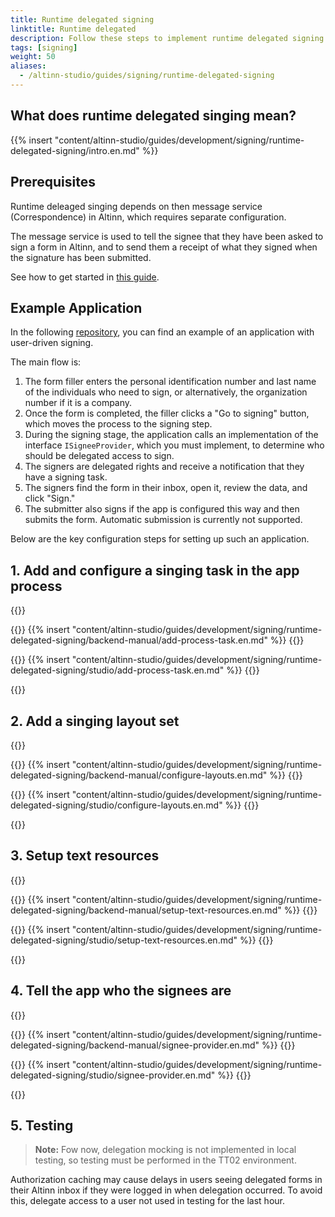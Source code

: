 ```yaml
---
title: Runtime delegated signing
linktitle: Runtime delegated
description: Follow these steps to implement runtime delegated signing in your service
tags: [signing]
weight: 50
aliases:
  - /altinn-studio/guides/signing/runtime-delegated-signing
---
```


## What does runtime delegated singing mean?

{{% insert "content/altinn-studio/guides/development/signing/runtime-delegated-signing/intro.en.md" %}}

## Prerequisites

Runtime deleaged singing depends on then message service (Correspondence) in Altinn, which requires separate configuration.

The message service is used to tell the signee that they have been asked to sign a form in Altinn, and to send them a receipt of what they signed when the signature has been submitted.

See how to get started in [this guide](/nb/correspondence/getting-started/).

## Example Application

In the following [repository](https://altinn.studio/repos/ttd/signering-brukerstyrt), you can find an example of an application with user-driven signing.

The main flow is:

1. The form filler enters the personal identification number and last name of the individuals who need to sign, or alternatively, the organization number if it is a company.
2. Once the form is completed, the filler clicks a "Go to signing" button, which moves the process to the signing step.
3. During the signing stage, the application calls an implementation of the interface `ISigneeProvider`, which you must implement, to determine who should be delegated access to sign.
4. The signers are delegated rights and receive a notification that they have a signing task.
5. The signers find the form in their inbox, open it, review the data, and click "Sign."
6. The submitter also signs if the app is configured this way and then submits the form. Automatic submission is currently not supported.

Below are the key configuration steps for setting up such an application.

## 1. Add and configure a singing task in the app process

{{<content-version-selector classes="border-box">}}

{{<content-version-container version-label="Manual setup">}}
{{% insert "content/altinn-studio/guides/development/signing/runtime-delegated-signing/backend-manual/add-process-task.en.md" %}}
{{</content-version-container>}}

{{<content-version-container version-label="Altinn Studio Designer">}}
{{% insert "content/altinn-studio/guides/development/signing/runtime-delegated-signing/studio/add-process-task.en.md" %}}
{{</content-version-container>}}

{{</content-version-selector>}}

## 2. Add a singing layout set

{{<content-version-selector classes="border-box">}}

{{<content-version-container version-label="Manual setup">}}
{{% insert "content/altinn-studio/guides/development/signing/runtime-delegated-signing/backend-manual/configure-layouts.en.md" %}}
{{</content-version-container>}}

{{<content-version-container version-label="Altinn Studio Designer">}}
{{% insert "content/altinn-studio/guides/development/signing/runtime-delegated-signing/studio/configure-layouts.en.md" %}}
{{</content-version-container>}}

{{</content-version-selector>}}

## 3. Setup text resources

{{<content-version-selector classes="border-box">}}

{{<content-version-container version-label="Manual setup">}}
{{% insert "content/altinn-studio/guides/development/signing/runtime-delegated-signing/backend-manual/setup-text-resources.en.md" %}}
{{</content-version-container>}}

{{<content-version-container version-label="Altinn Studio Designer">}}
{{% insert "content/altinn-studio/guides/development/signing/runtime-delegated-signing/studio/setup-text-resources.en.md" %}}
{{</content-version-container>}}

{{</content-version-selector>}}

## 4. Tell the app who the signees are

{{<content-version-selector classes="border-box">}}

{{<content-version-container version-label="Manual setup">}}
{{% insert "content/altinn-studio/guides/development/signing/runtime-delegated-signing/backend-manual/signee-provider.en.md" %}}
{{</content-version-container>}}

{{<content-version-container version-label="Altinn Studio Designer">}}
{{% insert "content/altinn-studio/guides/development/signing/runtime-delegated-signing/studio/signee-provider.en.md" %}}
{{</content-version-container>}}

{{</content-version-selector>}}

## 5. Testing

> **Note:** Fow now, delegation mocking is not implemented in local testing, so testing must be performed in the TT02 environment.

Authorization caching may cause delays in users seeing delegated forms in their Altinn inbox if they were logged in when delegation occurred. To avoid this, delegate access to a user not used in testing for the last hour.
